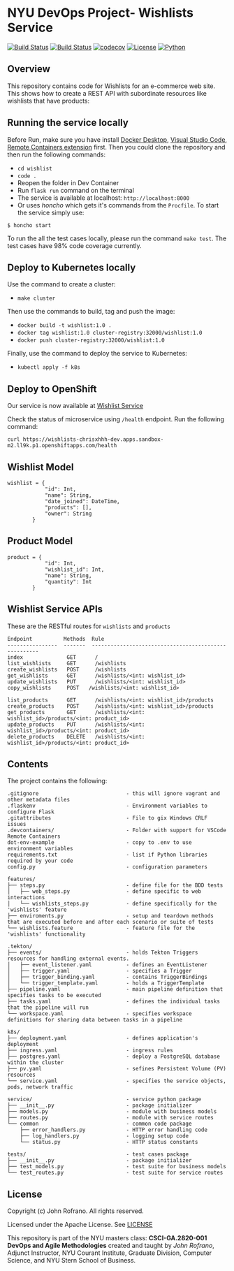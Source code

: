 # NYU DevOps Project- Wishlists Service
[![Build Status](https://github.com/CSCI-GA-2820-FA23-001/wishlists/actions/workflows/ci.yml/badge.svg)](https://github.com/CSCI-GA-2820-FA23-001/wishlists/actions)
[![Build Status](https://github.com/CSCI-GA-2820-FA23-001/wishlists/actions/workflows/bdd.yml/badge.svg)](https://github.com/CSCI-GA-2820-FA23-001/wishlists/actions)
[![codecov](https://codecov.io/gh/CSCI-GA-2820-FA23-001/wishlists/branch/master/graph/badge.svg?token=U9QCD0SANQ)](https://codecov.io/gh/CSCI-GA-2820-FA23-001/wishlists)
[![License](https://img.shields.io/badge/License-Apache_2.0-blue.svg)](https://opensource.org/licenses/Apache-2.0)
[![Python](https://img.shields.io/badge/Language-Python-blue.svg)](https://python.org/)



## Overview

This repository contains code for Wishlists for an e-commerce web site. This shows how to create a REST API with subordinate resources like wishlists that have products:



## Running the service locally

Before Run, make sure you have install [Docker Desktop](https://www.docker.com/products/docker-desktop), [Visual Studio Code](https://code.visualstudio.com), [Remote Containers extension](https://marketplace.visualstudio.com/items?itemName=ms-vscode-remote.remote-containers) first. Then you could clone the repository and then run the following commands:

- ```cd wishlist```
- ```code .```
- Reopen the folder in Dev Container
- Run ```flask run``` command on the terminal
- The service is available at localhost: ```http://localhost:8000```
- Or uses *honcho* which gets it's commands from the `Procfile`. To start the service simply use:
            
```shell
$ honcho start
```

To run the all the test cases locally, please run the command ```make test```. The test cases have 98% code coverage currently.



## Deploy to Kubernetes locally

Use the command to create a cluster:

- ```make cluster```

Then use the commands to build, tag and push the image:

- ```docker build -t wishlist:1.0 .```
- ```docker tag wishlist:1.0 cluster-registry:32000/wishlist:1.0```
- ```docker push cluster-registry:32000/wishlist:1.0```

Finally, use the command to deploy the service to Kubernetes:

- ```kubectl apply -f k8s```

## Deploy to OpenShift
Our service is now available at [Wishlist Service](https://wishlists-chrisxhhh-dev.apps.sandbox-m2.ll9k.p1.openshiftapps.com/)

Check the status of microservice using ```/health``` endpoint. Run the following command:
```
curl https://wishlists-chrisxhhh-dev.apps.sandbox-m2.ll9k.p1.openshiftapps.com/health
```

## Wishlist Model
```
wishlist = {
            "id": Int,
            "name": String,
            "date_joined": DateTime,
            "products": [],
            "owner": String
        }
```
## Product Model
```
product = {
            "id": Int,
            "wishlist_id": Int,
            "name": String,
            "quantity": Int
        }
```

## Wishlist Service APIs


These are the RESTful routes for `wishlists` and `products`
```
Endpoint          Methods  Rule
----------------  -------  -----------------------------------------------------
index              GET      /
list_wishlists     GET      /wishlists
create_wishlists   POST     /wishlists
get_wishlists      GET      /wishlists/<int: wishlist_id>
update_wishlists   PUT      /wishlists/<int: wishlist_id>
copy_wishlists     POST   /wishlists/<int: wishlist_id>

list_products      GET      /wishlists/<int: wishlist_id>/products
create_products    POST     /wishlists/<int: wishlist_id>/products
get_products       GET      /wishlists/<int: wishlist_id>/products/<int: product_id>
update_products    PUT      /wishlists/<int: wishlist_id>/products/<int: product_id>
delete_products    DELETE   /wishlists/<int: wishlist_id>/products/<int: product_id>
```
<!-- 
The test cases have 95% test coverage and can be run with `make test` -->



## Contents

The project contains the following:

```text
.gitignore                            - this will ignore vagrant and other metadata files
.flaskenv                             - Environment variables to configure Flask
.gitattributes                        - File to gix Windows CRLF issues
.devcontainers/                       - Folder with support for VSCode Remote Containers
dot-env-example                       - copy to .env to use environment variables
requirements.txt                      - list if Python libraries required by your code
config.py                             - configuration parameters

features/
├── steps.py                          - define file for the BDD tests
│   ├── web_steps.py                  - define specific to web interactions
│   └── wishlists_steps.py            - define specifically for the 'wishlists' feature
├── enviroments.py                    - setup and teardown methods that are executed before and after each scenario or suite of tests
└── wishlists.feature                 - feature file for the 'wishlists' functionality

.tekton/
├── events/                           - holds Tekton Triggers resources for handling external events.
│   ├── event_listener.yaml           - defines an EventListener
│   ├── trigger.yaml                  - specifies a Trigger
│   ├── trigger_binding.yaml          - contains TriggerBindings
│   └── trigger_template.yaml         - holds a TriggerTemplate
├── pipeline.yaml                     - main pipeline definition that specifies tasks to be executed
├── tasks.yaml                        - defines the individual tasks that the pipeline will run
└── workspace.yaml                    - specifies workspace definitions for sharing data between tasks in a pipeline

k8s/
├── deployment.yaml                   - defines application's deployment
├── ingress.yaml                      - ingress rules
├── postgres.yaml                     - deploy a PostgreSQL database within the cluster
├── pv.yaml                           - sefines Persistent Volume (PV) resources
└── service.yaml                      - specifies the service objects, pods, network traffic

service/                              - service python package
├── __init__.py                       - package initializer
├── models.py                         - module with business models
├── routes.py                         - module with service routes
└── common                            - common code package
    ├── error_handlers.py             - HTTP error handling code
    ├── log_handlers.py               - logging setup code
    └── status.py                     - HTTP status constants

tests/                                - test cases package
├── __init__.py                       - package initializer
├── test_models.py                    - test suite for business models
└── test_routes.py                    - test suite for service routes
```

## License

Copyright (c) John Rofrano. All rights reserved.

Licensed under the Apache License. See [LICENSE](LICENSE)

This repository is part of the NYU masters class: **CSCI-GA.2820-001 DevOps and Agile Methodologies** created and taught by *John Rofrano*, Adjunct Instructor, NYU Courant Institute, Graduate Division, Computer Science, and NYU Stern School of Business.
